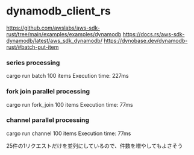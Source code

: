 # dynamodb_client_rs

https://github.com/awslabs/aws-sdk-rust/tree/main/examples/examples/dynamodb
https://docs.rs/aws-sdk-dynamodb/latest/aws_sdk_dynamodb/
https://dynobase.dev/dynamodb-rust/#batch-put-item

### series processing
cargo run batch
100 items
Execution time: 227ms

### fork join parallel processing
cargo run fork_join
100 items
Execution time: 77ms

### channel parallel processing
cargo run channel
100 items
Execution time: 77ms

25件の1リクエストだけを並列にしているので、件数を増やしてもよさそう